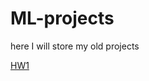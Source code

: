 # ML-projects
here I will store my old projects

[HW1](https://github.com/AnastasiyaMax/ML-projects/blob/master/Modern_methods_of_Machine_Learning_HW1.ipynb)
